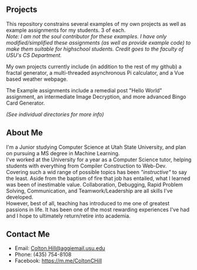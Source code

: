 ## Projects 
This repository constrains several examples of my own projects as well as example assignments for my students. 3 of each.  
_Note: I am not the soul contributor for these examples. I have only modified/simplified these assignments (as well as provide example code) to make them suitable for highschool students. Credit goes to the faculty of USU's CS Department._

My own projects currently include (in addition to the rest of my github) a fractal generator, a multi-threaded asynchronous Pi calculator, and a Vue based weather webpage.

The Example assignments include a remedial post "Hello World" assignment, an intermediate Image Decryption, and more advanced Bingo Card Generator.

_(See individual directories for more info)_

## About Me 
I'm a Junior studying Computer Science at Utah State University, and plan on pursuing a MS degree in Machine Learning.  
I've worked at the University for a year as a Computer Science tutor, helping students with everything from Compiler Construction to Web-Dev.  
Covering such a wid range of possible topics has been *"instructive"* to say the least. Aside from the baptism of fire that job has entailed, what I learned was been of inestimable value. Collaboration, Debugging, Rapid Problem Solving, Communication, and Teamwork/Leadership are all skills I've developed.  
However, best of all, teaching has introduced to me one of greatest passions in life. It has been one of the most rewarding experiences I've had and I hope to ultimately return/retire into academia.

## Contact Me 
* Email: Colton.Hill@aggiemail.usu.edu
* Phone: (435) 754-8108
* Facebook: https://m.me/ColtonCHill
